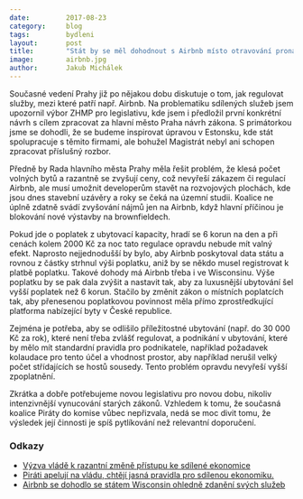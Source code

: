 ```yaml
---
date:         2017-08-23
category:     blog
tags:         bydleni
layout:       post
title:        "Stát by se měl dohodnout s Airbnb místo otravování pronajímatelů."
image:        airbnb.jpg
author:       Jakub Michálek
---
```


Současné vedení Prahy již po nějakou dobu diskutuje o tom, jak regulovat služby, mezi které patří např. Airbnb. Na problematiku sdílených služeb jsem upozornil výbor ZHMP pro legislativu, kde jsem i předložil první konkrétní návrh s cílem zpracovat za hlavní město Praha návrh zákona. S primátorkou jsme se dohodli, že se budeme inspirovat úpravou v Estonsku, kde stát spolupracuje s těmito firmami, ale bohužel Magistrát nebyl ani schopen zpracovat příslušný rozbor. 

Předně by Rada hlavního města Prahy měla řešit problém, že klesá počet volných bytů a razantně se zvyšují ceny, což nevyřeší zákazem či regulací Airbnb, ale musí umožnit developerům stavět na rozvojových plochách, kde jsou dnes stavební uzávěry a roky se čeká na územní studii. Koalice ne úplně zdatně svádí zvyšování nájmů jen na Airbnb, když hlavní příčinou je blokování nové výstavby na brownfieldech.

Pokud jde o poplatek z ubytovací kapacity, hradí se 6 korun na den a při cenách kolem 2000 Kč za noc tato regulace opravdu nebude mít valný efekt. Naprosto nejjednodušší by bylo, aby Airbnb poskytoval data státu a rovnou z částky strhnul výši poplatku, aniž by se někdo musel registrovat k platbě poplatku. Takové dohody má Airbnb třeba i ve Wisconsinu. Výše poplatku by se pak dala zvýšit a nastavit tak, aby za luxusnější ubytování šel vyšší poplatek než 6 korun. Stačilo by změnit zákon o místních poplatcích tak, aby přenesenou poplatkovou povinnost měla přímo zprostředkující platforma nabízející byty v České republice.

Zejména je potřeba, aby se odlišilo příležitostné ubytování (např. do 30 000 Kč za rok), které není třeba zvlášť regulovat, a podnikání v ubytování, které by mělo mít standardní pravidla pro podnikatele, například požadavek kolaudace pro tento účel a vhodnost prostor, aby například nerušil velký počet střídajících se hostů sousedy. Tento problém opravdu nevyřeší vyšší zpoplatnění.

Zkrátka a dobře potřebujeme novou legislativu pro novou dobu, nikoliv intenzivnější vynucování starých zákonů. Vzhledem k tomu, že současná koalice Piráty do komise vůbec nepřizvala, nedá se moc divit tomu, že výsledek její činnosti je spíš pytlíkování než relevantní doporučení. 

### Odkazy

* [Výzva vládě k razantní změně přístupu ke sdílené ekonomice](https://github.com/pirati-byro/spisy-parl-2016/blob/master/5700-podnet-vlade-sdilena-ekonomika/01-dopis/main.pdf)
* [Piráti apelují na vládu, chtějí jasná pravidla pro sdílenou ekonomiku.](https://praha.pirati.cz/sdilena-ekonomika.html)
* [Airbnb se dohodlo se státem Wisconsin ohledně zdanění svých služeb](http://www.jsonline.com/story/money/business/2017/06/08/airbnb-strikes-deal-collect-taxes-home-stays-and-pay-them-state-wisconsin/381188001/)
